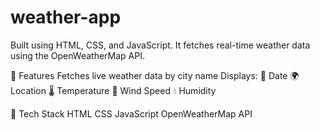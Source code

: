 # weather-app

Built using HTML, CSS, and JavaScript.
It fetches real-time weather data using the OpenWeatherMap API.

🚀 Features
Fetches live weather data by city name
Displays:
📅 Date
🌍 Location
🌡️ Temperature
💨 Wind Speed
💧 Humidity

📁 Tech Stack
HTML
CSS
JavaScript
OpenWeatherMap API
